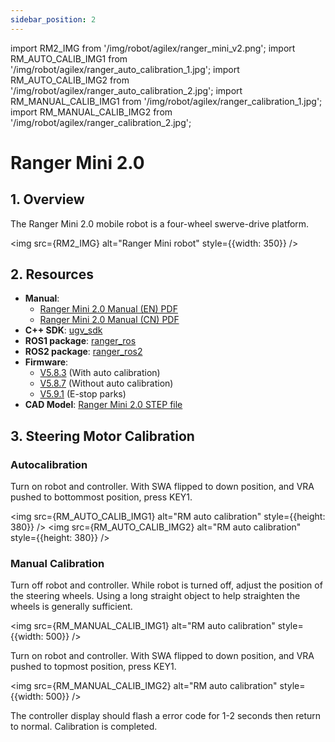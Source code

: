 ```yaml
---
sidebar_position: 2
---
```


import RM2_IMG from '/img/robot/agilex/ranger_mini_v2.png';
import RM_AUTO_CALIB_IMG1 from '/img/robot/agilex/ranger_auto_calibration_1.jpg';
import RM_AUTO_CALIB_IMG2 from '/img/robot/agilex/ranger_auto_calibration_2.jpg';
import RM_MANUAL_CALIB_IMG1 from '/img/robot/agilex/ranger_calibration_1.jpg';
import RM_MANUAL_CALIB_IMG2 from '/img/robot/agilex/ranger_calibration_2.jpg';

# Ranger Mini 2.0

## 1. Overview

The Ranger Mini 2.0 mobile robot is a four-wheel swerve-drive platform.

<img src={RM2_IMG} alt="Ranger Mini robot" style={{width: 350}} />

## 2. Resources

* **Manual**: 
  * [Ranger Mini 2.0 Manual (EN) PDF](https://tangrobot.sharepoint.com/:b:/s/Public-Outgoing/Eagd2Vrmnw9IiTzl4HaXjEwBuQJJ1unetL-IEpGHdBejag?e=YY4be5)
  * [Ranger Mini 2.0 Manual (CN) PDF](https://tangrobot.sharepoint.com/:b:/s/Public-Outgoing/EdlhLdKQBDlKlYL35YiVYDwBqyHDFgfliUiPDEmwy0WACA?e=TnIw9y)
* **C++ SDK**: [ugv_sdk](https://github.com/westonrobot/ugv_sdk)
* **ROS1 package**: [ranger_ros](https://github.com/westonrobot/ranger_ros)
* **ROS2 package**: [ranger_ros2](https://github.com/westonrobot/ranger_ros2)
* **Firmware**:
    * [V5.8.3](https://tangrobot.sharepoint.com/:u:/s/Public-Outgoing/EXvKUHspMMZCvaDj1uvucD8BVPiIHzmzNm1JJ2N29_58_g?e=tWXt2J) (With auto calibration)
    * [V5.8.7](https://tangrobot.sharepoint.com/:u:/s/Public-Outgoing/ESydg3zKcnhHizjnudyNDcgBiSuX7mgCCOMeiZ4ncy_faQ?e=2Up90z) (Without auto calibration)
    * [V5.9.1](https://tangrobot.sharepoint.com/:u:/s/Public-Outgoing/EasKzBaC07dIrhxGs9_4_WEBY-2gf81qeoZFdDFCFB0Ibw?e=CFUJ6T) (E-stop parks)
* **CAD Model**: [Ranger Mini 2.0 STEP file](https://tangrobot.sharepoint.com/:u:/s/Public-Outgoing/Efcf9NZa15JGkcNRaEoGLNsBfNuwNNzcgjNtEsDMMHAM4A?e=YcQ9AB)

## 3. Steering Motor Calibration

### Autocalibration

Turn on robot and controller. With SWA flipped to down position, and VRA pushed to bottommost position, press KEY1.

<!-- ![](/img/robot/agilex/ranger_auto_calibration_1.jpg)
![](/img/robot/agilex/ranger_auto_calibration_2.jpg) -->
<img src={RM_AUTO_CALIB_IMG1} alt="RM auto calibration" style={{height: 380}} />
<img src={RM_AUTO_CALIB_IMG2} alt="RM auto calibration" style={{height: 380}} />

### Manual Calibration

Turn off robot and controller. While robot is turned off, adjust the position of the steering wheels. Using a long straight object to help straighten the wheels is generally sufficient.

<!-- ![](/img/robot/agilex/ranger_calibration_1.jpg) -->
<img src={RM_MANUAL_CALIB_IMG1} alt="RM auto calibration" style={{width: 500}} />

Turn on robot and controller. With SWA flipped to down position, and VRA pushed to topmost position, press KEY1.

<!-- ![](/img/robot/agilex/ranger_calibration_2.jpg) -->
<img src={RM_MANUAL_CALIB_IMG2} alt="RM auto calibration" style={{width: 500}} />

The controller display should flash a error code for 1-2 seconds then return to normal. Calibration is completed.